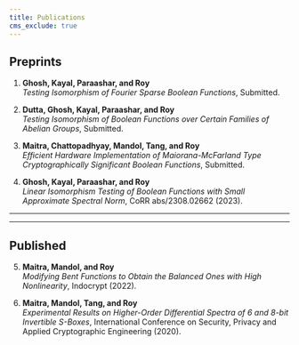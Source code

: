 ```yaml
---
title: Publications
cms_exclude: true
---
```


## Preprints
1. **Ghosh, Kayal, Paraashar, and Roy**  
   *Testing Isomorphism of Fourier Sparse Boolean Functions*, Submitted.

2. **Dutta, Ghosh, Kayal, Paraashar, and Roy**  
   *Testing Isomorphism of Boolean Functions over Certain Families of Abelian Groups*, Submitted.

3. **Maitra, Chattopadhyay, Mandol, Tang, and Roy**  
   *Efficient Hardware Implementation of Maiorana-McFarland Type Cryptographically Significant Boolean Functions*, Submitted.

4. **Ghosh, Kayal, Paraashar, and Roy**  
   *Linear Isomorphism Testing of Boolean Functions with Small Approximate Spectral Norm*, CoRR abs/2308.02662 (2023).

---


---

## Published
5. **Maitra, Mandol, and Roy**  
   *Modifying Bent Functions to Obtain the Balanced Ones with High Nonlinearity*, Indocrypt (2022).

6. **Maitra, Mandol, Tang, and Roy**  
   *Experimental Results on Higher-Order Differential Spectra of 6 and 8-bit Invertible S-Boxes*, International Conference on Security, Privacy and Applied Cryptographic Engineering (2020).

